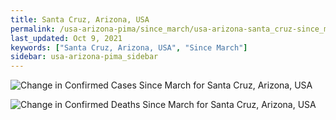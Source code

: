```yaml
---
title: Santa Cruz, Arizona, USA
permalink: /usa-arizona-pima/since_march/usa-arizona-santa_cruz-since_march.html
last_updated: Oct 9, 2021
keywords: ["Santa Cruz, Arizona, USA", "Since March"]
sidebar: usa-arizona-pima_sidebar
---
```


![Change in Confirmed Cases Since March for Santa Cruz, Arizona, USA](/covid_tracker/images/graphs/usa-arizona-santa_cruz-delta_confirmed-since_march_graph.png)

![Change in Confirmed Deaths Since March for Santa Cruz, Arizona, USA](/covid_tracker/images/graphs/usa-arizona-santa_cruz-delta_deaths-since_march_graph.png)

